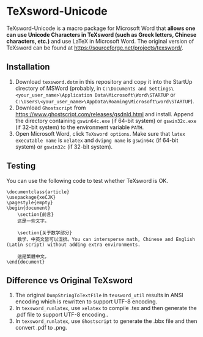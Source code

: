 # TeXsword-Unicode

TeXsword-Unicode is a macro package for Microsoft Word that **allows one can use Unicode Characters in TeXsword (such as Greek letters, Chinese characters, etc.)** and use LaTeX in Microsoft Word. The original version of TeXsword can be found at https://sourceforge.net/projects/texsword/.

## Installation

1. Download `texsword.dotm` in this repository and copy it into the StartUp directory of MSWord (probably, in `C:\Documents and Settings\<your_user_name>\Application Data\Microsoft\Word\STARTUP` or `C:\Users\<your_user_name>\AppData\Roaming\Microsoft\word\STARTUP`).
2. Download `Ghostscript` from https://www.ghostscript.com/releases/gsdnld.html and install. Append the directory containing `gswin64c.exe` (if 64-bit system) or `gswin32c.exe` (if 32-bit system) to the environment variable `PATH`.
3. Open Microsoft Word, click `TeXsword options`. Make sure that `latex executable name` is `xelatex` and `dvipng name` is `gswin64c` (if 64-bit system) or `gswin32c` (if 32-bit system).

## Testing

You can use the following code to test whether TeXsword is OK.

```
\documentclass{article}
\usepackage{xeCJK}
\pagestyle{empty}
\begin{document}
	\section{前言}
	这是一些文字。
	
	\section{关于数学部分}
	数学、中英文皆可以混排。You can intersperse math, Chinese and English (Latin script) without adding extra environments.
	
	這是繁體中文。
\end{document}
```

## Difference vs Original TeXsword

1. The original `DumpStringToTextFile` in `texsword_util` results in ANSI encoding which is rewritten to support UTF-8 encoding.
2. In `texsword_runlatex`, use `xelatex` to compile .tex and then generate the .pdf file to support UTF-8 encoding..
3. In `texsword_runlatex`, use `Ghostscript` to generate the .bbx file and then convert .pdf to .png.
